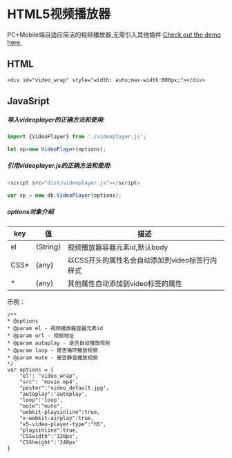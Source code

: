 # HTML5视频播放器

PC+Mobile端自适应简洁的视频播放器,无需引入其他插件
[Check out the demo here.](https://urlzengbin.github.io/html5-video-player/example/index.html)

## HTML
```
<div id="video_wrap" style="width: auto;max-width:800px;"></div>
```

## JavaSript

##### 导入videoplayer的正确方法和使用:
```js
import {VideoPlayer} from './videoplayer.js';

let vp=new VideoPlayer(options);
```

##### 引用videoplayer.js的正确方法和使用:
```js
<script src="dist/videoplayer.js"></script>

var vp = new dk.VideoPlayer(options);
```

##### options对象介绍

| key | 值 | 描述|
| ------ | ------ | ------ |
| el | {String} | 视频播放器容器元素id,默认body |
| CSS* | {any} | 以CSS开头的属性名会自动添加到video标签行内样式 |
| * | {any} | 其他属性自动添加到video标签的属性 |

示例：

```
/**
* @options
* @param el - 视频播放器容器元素id
* @param url - 视频地址
* @param autoplay - 是否自动播放视频
* @param loop - 是否循环播放视频
* @param mute - 是否静音播放视频
*/
var options = {
    "el": "video_wrap",
    "src": 'movie.mp4',
    "poster":'video_default.jpg',
    "autoplay":'autoplay',
    "loop":'loop',
    "mute":"mute",
    "webkit-playsinline":true,
    "x-webkit-airplay":true,
    "x5-video-player-type":"h5",
    "playsinline":true,
    "CSSwidth":'320px',
    "CSSheight":'240px'
}
```

